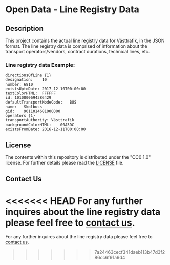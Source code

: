 ﻿# Open Data - Line Registry Data

## Description

This project contains the actual line registry data for Västtrafik, in the JSON format. The line registry data is comprised of information about the transport operators/vendors, contract durations, technical lines, etc.


### Line registry data Example:

```
directionsOfLine {1}
designation:	10
number:	6810
existsUptoDate:	2017-12-10T00:00:00
textColorHTML:	FFFFFF
id:	1010000694386429
defaultTransportModeCode:	BUS
name:	Skolbuss
gid:	9011014681000000
operators {1}
transportAuthority:	Västtrafik
backgroundColorHTML:	00A5DC
existsFromDate: 2016-12-11T00:00:00
```


## License
The contents within this repository is distributed under the "CC0 1.0" license. 
For further details please read the [LICENSE](https://github.com/vasttrafik/open-data/blob/master/LICENSE) file.

## Contact Us
<<<<<<< HEAD
For any further inquires about the line registry data please feel free to [contact us](mailto:api@Vasttrafik.se?subject=Line%20Registry%20Query). 
=======
For any further inquires about the line registry data please feel free to [contact us](mailto:api@Vasttrafik.se?subject=Line%20Registry%20Query).
>>>>>>> 7a24463cecf341daeb113b47d3f286cc6f91a9d4
 